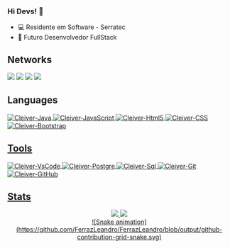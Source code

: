 ### Hi Devs! 🚀

- 💻 Residente em Software - Serratec
- 🌱 Futuro Desenvolvedor FullStack

<h2>Networks</h2>
<div style="display: inline_block">
<a href="https://www.linkedin.com/in/cleiver-soares-b81526169/" target="_blank"><img src="https://img.shields.io/badge/-LinkedIn-%230077B5?style=for-the-badge&logo=linkedin&logoColor=white" target="_blank"></a>
<a href = "mailto:cleiversoares2@gmail.com"><img src="https://img.shields.io/badge/Outlook-0078D4?style=for-the-badge&logo=microsoft-outlook&logoColor=white" target="_blank"></a>
 <a href = "https://api.whatsapp.com/send?phone=5521966525932"><img src = "https://img.shields.io/badge/WhatsApp-25D366?style=for-the-badge&logo=whatsapp&logoColor=white" target = "_blank"></a>
 <a href = "mailto:cleiversoares2@gmail.com"><img src="https://img.shields.io/badge/Gmail-D14836?style=for-the-badge&logo=gmail&logoColor=white" target="_blank"></a>
<div>

<h2>Languages</h2>
<div style="display: inline_block">
<a href="https://github.com/CleiverSoares">
<img align="center" alt="Cleiver-Java" height="40" width="50" src="https://cdn.jsdelivr.net/gh/devicons/devicon/icons/java/java-original.svg" width="40" height="40"/>
<img align="center" alt="Cleiver-JavaScript" height="40" width="50" src="https://cdn.jsdelivr.net/gh/devicons/devicon/icons/javascript/javascript-original.svg" width="40" height="40"/>
<img align="center" alt="Cleiver-Html5" height="40" width="50" src="https://cdn.jsdelivr.net/gh/devicons/devicon/icons/html5/html5-original.svg" width="40" height="40"/> 
<img align="center" alt="Cleiver-CSS" height="40" width="50" src="https://cdn.jsdelivr.net/gh/devicons/devicon/icons/css3/css3-original.svg" width="40" height="40"/>
<img align="center" alt="Cleiver-Bootstrap" height="40" width="50" src="https://cdn.jsdelivr.net/gh/devicons/devicon/icons/bootstrap/bootstrap-original.svg" width="40" height="40"/>

<h2>Tools</h2>
<div style="display: inline_block">
<img align="center" alt="Cleiver-VsCode" height="40" width="50" src="https://cdn.jsdelivr.net/gh/devicons/devicon/icons/vscode/vscode-original.svg" width="40" height="40"/>
<img align="center" alt="Cleiver-Postgre" height="40" width="50" src="https://cdn.jsdelivr.net/gh/devicons/devicon/icons/postgresql/postgresql-plain.svg" width="40" height="40"/>
<img align="center" alt="Cleiver-Sql" height="40" width="50" src="https://cdn.jsdelivr.net/gh/devicons/devicon/icons/microsoftsqlserver/microsoftsqlserver-plain.svg"" width="40" height="40"/>
<img align="center" alt="Cleiver-Git" height="40" width="50" src="https://cdn.jsdelivr.net/gh/devicons/devicon/icons/git/git-original.svg" width="40" height="40"/>
<img align="center" alt="Cleiver-GitHub" height="40" width="50" src="https://cdn.jsdelivr.net/gh/devicons/devicon/icons/github/github-original.svg" width="40" height="40"/>


                                                                                                                                              
 <h2>Stats</h2>                                                                                                                                             
<div align="center">
<a href="https://github.com/CleiverSoares">
<img height="180em" src="https://github-readme-stats.vercel.app/api?username=CleiverSoares&show_icons=true&theme=dracula&include_all_commits=true&count_private=true"/>
<img height="180em" src="https://github-readme-stats.vercel.app/api/top-langs/?username=CleiverSoares&layout=compact&langs_count=7&theme=dracula"/>
</div>

                                                                                                                                                                     
<div align="center">                                                                                                                                                 
![Snake animation](https://github.com/FerrazLeandro/FerrazLeandro/blob/output/github-contribution-grid-snake.svg)
</div>
           
                                                                                                                                                 
